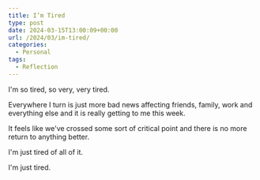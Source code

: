 ```yaml
---
title: I’m Tired
type: post
date: 2024-03-15T13:00:09+00:00
url: /2024/03/im-tired/
categories:
  - Personal
tags:
  - Reflection
---
```


I'm so tired, so very, very tired.

Everywhere I turn is just more bad news affecting friends, family, work and everything else and it is really getting to me this week.

It feels like we've crossed some sort of critical point and there is no more return to anything better.

I'm just tired of all of it.

I'm just tired.
